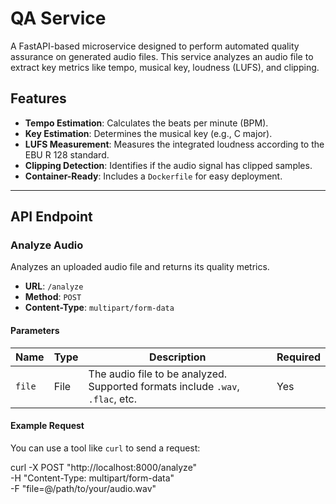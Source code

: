 # QA Service

A FastAPI-based microservice designed to perform automated quality assurance on generated audio files. This service analyzes an audio file to extract key metrics like tempo, musical key, loudness (LUFS), and clipping.

## Features

- **Tempo Estimation**: Calculates the beats per minute (BPM).
- **Key Estimation**: Determines the musical key (e.g., C major).
- **LUFS Measurement**: Measures the integrated loudness according to the EBU R 128 standard.
- **Clipping Detection**: Identifies if the audio signal has clipped samples.
- **Container-Ready**: Includes a `Dockerfile` for easy deployment.

---

## API Endpoint

### Analyze Audio

Analyzes an uploaded audio file and returns its quality metrics.

- **URL**: `/analyze`
- **Method**: `POST`
- **Content-Type**: `multipart/form-data`

#### Parameters

| Name   | Type | Description                        | Required |
|--------|------|------------------------------------|----------|
| `file` | File | The audio file to be analyzed. Supported formats include `.wav`, `.flac`, etc. | Yes      |

#### Example Request

You can use a tool like `curl` to send a request:

curl -X POST "http://localhost:8000/analyze" \
-H "Content-Type: multipart/form-data" \
-F "file=@/path/to/your/audio.wav"

